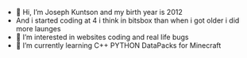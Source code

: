 - 👋 Hi, I’m Joseph Kuntson and my birth year is 2012
- And i started coding at 4 i think in bitsbox than when i got older i did more launges
- 👀 I’m interested in websites coding and real life bugs
- 🌱 I’m currently learning C++ PYTHON DataPacks for Minecraft
